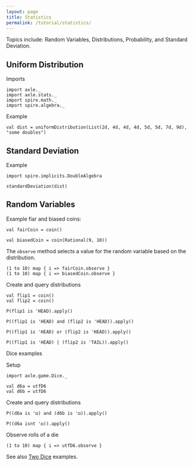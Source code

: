```yaml
---
layout: page
title: Statistics
permalink: /tutorial/statistics/
---
```


Topics include: Random Variables, Distributions, Probability, and Standard Deviation.

Uniform Distribution
--------------------

Imports

```tut:book
import axle._
import axle.stats._
import spire.math._
import spire.algebra._
```

Example

```tut:book
val dist = uniformDistribution(List(2d, 4d, 4d, 4d, 5d, 5d, 7d, 9d), "some doubles")
```

Standard Deviation
------------------

Example

```tut:book
import spire.implicits.DoubleAlgebra

standardDeviation(dist)
```

Random Variables
----------------

Example fiar and biased coins:

```tut:book
val fairCoin = coin()

val biasedCoin = coin(Rational(9, 10))
```

The `observe` method selects a value for the random variable based on the distribution.

```tut:book
(1 to 10) map { i => fairCoin.observe }
(1 to 10) map { i => biasedCoin.observe }
```

Create and query distributions

```tut:book
val flip1 = coin()
val flip2 = coin()

P(flip1 is 'HEAD).apply()

P((flip1 is 'HEAD) and (flip2 is 'HEAD)).apply()

P((flip1 is 'HEAD) or (flip2 is 'HEAD)).apply()

P((flip1 is 'HEAD) | (flip2 is 'TAIL)).apply()
```

Dice examples

Setup

```tut:book
import axle.game.Dice._

val d6a = utfD6
val d6b = utfD6
```

Create and query distributions

```tut:book
P((d6a is '⚃) and (d6b is '⚃)).apply()

P((d6a isnt '⚃)).apply()
```

Observe rolls of a die

```
(1 to 10) map { i => utfD6.observe }
```

See also [Two Dice](/tutorial/two_dice/) examples.
